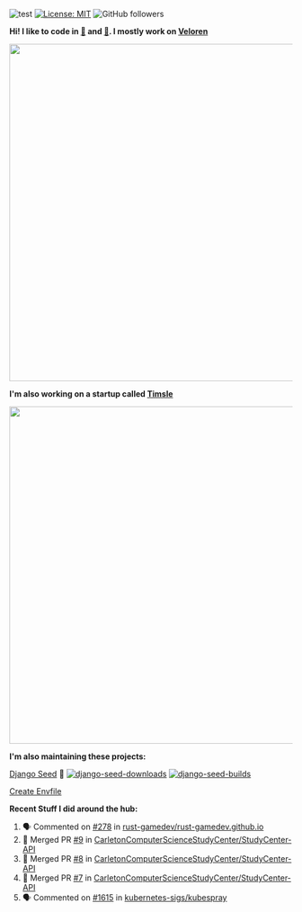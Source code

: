 ![test](https://hits.seeyoufarm.com/api/count/incr/badge.svg?url=https://github.com/AngelOnFira)
[![License: MIT](https://img.shields.io/badge/License-MIT-yellow.svg)](https://opensource.org/licenses/MIT)
![GitHub followers](https://img.shields.io/github/followers/angelonfira?style=social)

**Hi! I like to code in [:crab:](https://www.rust-lang.org/) and [:snake:](https://www.python.org/). I mostly work on [Veloren](https://veloren.net)**

<p align="center">
  <img width="600" src="https://media.discordapp.net/attachments/444005079410802699/730566298073038949/rsz_5f0656b6aa176.png">
</p>

**I'm also working on a startup called [Timsle](https://timsle.com)**

<p align="center">
  <img width="600" src="https://media.discordapp.net/attachments/444005079410802699/730566842674053130/rsz_5f0657242abb4.png">
</p>

**I'm also maintaining these projects:**

[Django Seed](https://github.com/Brobin/django-seed)
:seedling:
[![django-seed-downloads](https://pepy.tech/badge/django-seed)](https://pepy.tech/project/django-seed)
[![django-seed-builds](https://github.com/Brobin/django-seed/workflows/Test/badge.svg)](https://github.com/Brobin/django-seed)

[Create Envfile](https://github.com/SpicyPizza/create-envfile)

**Recent Stuff I did around the hub:**

<!--START_SECTION:activity-->
1. 🗣 Commented on [#278](https://github.com/rust-gamedev/rust-gamedev.github.io/issues/278) in [rust-gamedev/rust-gamedev.github.io](https://github.com/rust-gamedev/rust-gamedev.github.io)
2. 🎉 Merged PR [#9](https://github.com/CarletonComputerScienceStudyCenter/StudyCenter-API/pull/9) in [CarletonComputerScienceStudyCenter/StudyCenter-API](https://github.com/CarletonComputerScienceStudyCenter/StudyCenter-API)
3. 🎉 Merged PR [#8](https://github.com/CarletonComputerScienceStudyCenter/StudyCenter-API/pull/8) in [CarletonComputerScienceStudyCenter/StudyCenter-API](https://github.com/CarletonComputerScienceStudyCenter/StudyCenter-API)
4. 🎉 Merged PR [#7](https://github.com/CarletonComputerScienceStudyCenter/StudyCenter-API/pull/7) in [CarletonComputerScienceStudyCenter/StudyCenter-API](https://github.com/CarletonComputerScienceStudyCenter/StudyCenter-API)
5. 🗣 Commented on [#1615](https://github.com/kubernetes-sigs/kubespray/issues/1615) in [kubernetes-sigs/kubespray](https://github.com/kubernetes-sigs/kubespray)
<!--END_SECTION:activity-->
